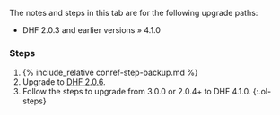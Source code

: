 <div id="DHFpre204to410" class="tabcontent" markdown="1">

The notes and steps in this tab are for the following upgrade paths:
- DHF 2.0.3 and earlier versions » 4.1.0


### Steps

1. {% include_relative conref-step-backup.md %}
1. Upgrade to [DHF 2.0.6](https://github.com/marklogic/marklogic-data-hub/releases/tag/v.2.0.6).
1. Follow the steps to upgrade from 3.0.0 or 2.0.4+ to DHF 4.1.0.
{:.ol-steps}
</div>

